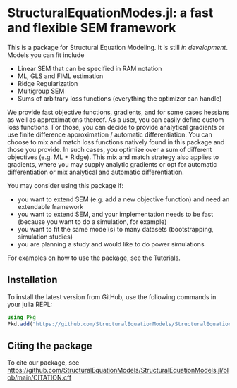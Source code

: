 # StructuralEquationModes.jl: a fast and flexible SEM framework

This is a package for Structural Equation Modeling.
It is still *in development*.
Models you can fit include
- Linear SEM that can be specified in RAM notation
- ML, GLS and FIML estimation
- Ridge Regularization
- Multigroup SEM
- Sums of arbitrary loss functions (everything the optimizer can handle)

We provide fast objective functions, gradients, and for some cases hessians as well as approximations thereof.
As a user, you can easily define custom loss functions.
For those, you can decide to provide analytical gradients or use finite difference approximation / automatic differentiation.
You can choose to mix and match loss functions natively found in this package and those you provide.
In such cases, you optimize over a sum of different objectives (e.g. ML + Ridge).
This mix and match strategy also applies to gradients, where you may supply analytic gradients or opt for automatic differentiation or mix analytical and automatic differentiation.

You may consider using this package if:
- you want to extend SEM (e.g. add a new objective function) and need an extendable framework
- you want to extend SEM, and your implementation needs to be fast (because you want to do a simulation, for example)
- you want to fit the same model(s) to many datasets (bootstrapping, simulation studies)
- you are planning a study and would like to do power simulations

For examples on how to use the package, see the Tutorials.

## Installation

To install the latest version from GitHub, use the following commands in your julia REPL:
```julia
using Pkg
Pkd.add("https://github.com/StructuralEquationModels/StructuralEquationModels.jl")
```

## Citing the package

To cite our package, see
https://github.com/StructuralEquationModels/StructuralEquationModels.jl/blob/main/CITATION.cff